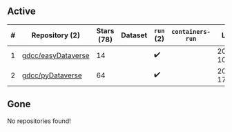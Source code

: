 ## Active
| # | Repository (2) | Stars (78) | Dataset | `run` (2) | `containers-run` | Last Modified |
| --- | --- | --- | --- | --- | --- | --- |
| 1 | [gdcc/easyDataverse](https://github.com/gdcc/easyDataverse) | 14 |  | :heavy_check_mark: |  | 2024-08-15 10:55:49+00:00 |
| 2 | [gdcc/pyDataverse](https://github.com/gdcc/pyDataverse) | 64 |  | :heavy_check_mark: |  | 2024-09-18 17:34:02+00:00 |

## Gone
No repositories found!
